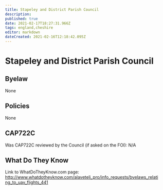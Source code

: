 ```yaml
---
title: Stapeley and District Parish Council
description: 
published: true
date: 2021-02-17T18:27:31.966Z
tags: england,cheshire
editor: markdown
dateCreated: 2021-02-16T12:18:42.095Z
---
```


# Stapeley and District Parish Council

## Byelaw
None

## Policies
None

## CAP722C

Was CAP722C reviewed by the Council (if asked on the FOI): N/A

## What Do They Know

Link to WhatDoTheyKnow.com page:
http://www.whatdotheyknow.com/alaveteli_pro/info_requests/byelaws_relating_to_uav_flights_441

